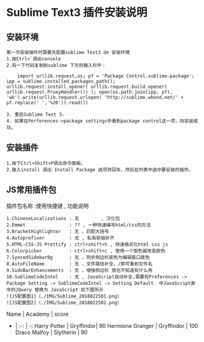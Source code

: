 # Sublime Text3 插件安装说明

## 安装环境
	第一次安装插件时需要先配置sublime Text3 de 安装环境
	1.按Ctrl+`调出console
	2.将一下代码复制到sublime 下方的输入栏中：

		import urllib.request,os; pf = 'Package Control.sublime-package'; ipp = sublime.installed_packages_path(); urllib.request.install_opener( urllib.request.build_opener( urllib.request.ProxyHandler()) ); open(os.path.join(ipp, pf), 'wb').write(urllib.request.urlopen( 'http://sublime.wbond.net/' + pf.replace(' ','%20')).read())

	3. 重启Sublime Text 3。
	4. 如果在Perferences->package settings中看到package control这一项，则安装成功。

## 安装插件
	1.按下Ctrl+Shift+P调出命令面板。
	2.输入install 调出 Install Package 选项并回车，然后在列表中选中要安装的插件。

## JS常用插件包

插件包名称 :使用快捷键 , 功能说明 

	1.ChineseLocalizations : 无        , 汉化包  
	2.Emmet                : ?? , 一种快速编写html/css的方法
	3.BracketHighlighter   : 无 ，匹配大括号
	4.Autoprefixer         : 无 , 私有前缀补齐
	5.HTML-CSS-JS Prettify : ctrl+shift+h , 快速格式化html css js
	6.Colorpicker          : ctrl+shift+c , 使用一个取色器改变颜色
	7.SyncedSidebarBg      : 无 ，同步侧边栏底色为编辑窗口底色
	8.AutoFileName         : 无 ，文件路径补全，/即可看到文件名
	9.SideBarEnhancements  : 无 ，增强侧边栏 我也不知道有什么用
	10.SublimeCodeIntel    : 无 , JavaScript自动补全,需要将Preferences -> Package Setting -> SublimeCodeIntel -> Setting Default  中JavaScript类中的JQuery 替换为 JavaScript 如下图所示
	![JS配置图1]（./IMG/Sublime_2018022501.png）
	![JS配置图2]（./IMG/Sublime_2018022502.png）





Name | Academy | score 
- | :-: | -: 
Harry Potter | Gryffindor| 90 
Hermione Granger | Gryffindor | 100 
Draco Malfoy | Slytherin | 90